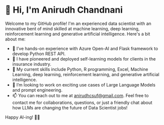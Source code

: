 # 👋 Hi, I'm Anirudh Chandnani

Welcome to my GitHub profile! I'm an experienced  data scientist with an innovative bent of mind skilled at machine learning, deep learning, reinforcement learning and generative artificial intelligence.
Here's a bit about me:

- 👀 I’ve hands-on experience with Azure Open-AI and Flask framework to develop Python REST API.
- 🧠 I have pioneered and deployed self-learning models for clients in the insurance industry.
- 🌱 My current skills include Python, R programming, Excel, Machine Learning, deep learning, reinforcement learning, and generative artificial intelligence.
- 💞️ I’m looking to work on exciting use cases of Large Language Models and prompt engineering. 
- 📫 You can reach out to me at anirudhcsuf@gmail.com. Feel free to contact me for collaborations, questions, or just a friendly chat about how LLMs are changing the future of Data Scientist jobs!

Happy AI-ing! 🚀🚀
